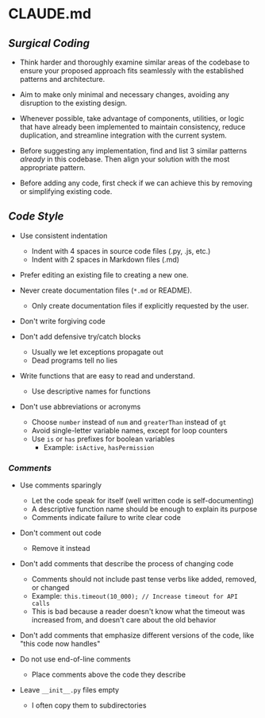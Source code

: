 # CLAUDE.md

## *Surgical Coding*

- Think harder and thoroughly examine similar areas of the codebase to ensure your proposed approach fits seamlessly with the established patterns and architecture.

- Aim to make only minimal and necessary changes, avoiding any disruption to the existing design.

- Whenever possible, take advantage of components, utilities, or logic that have already been implemented to maintain consistency, reduce duplication, and streamline integration with the current system.

- Before suggesting any implementation, find and list 3 similar patterns *already* in this codebase. Then align your solution with the most appropriate pattern.

- Before adding any code, first check if we can achieve this by removing or simplifying existing code.

## *Code Style*

- Use consistent indentation
  - Indent with 4 spaces in source code files (.py, .js, etc.)
  - Indent with 2 spaces in Markdown files (.md)

- Prefer editing an existing file to creating a new one.
- Never create documentation files (`*.md` or README).
  - Only create documentation files if explicitly requested by the user.

- Don't write forgiving code
- Don't add defensive try/catch blocks
  - Usually we let exceptions propagate out
  - Dead programs tell no lies

- Write functions that are easy to read and understand.
  - Use descriptive names for functions

- Don't use abbreviations or acronyms
  - Choose `number` instead of `num` and `greaterThan` instead of `gt`
  - Avoid single-letter variable names, except for loop counters
  - Use `is` or `has` prefixes for boolean variables
    - Example: `isActive`, `hasPermission`

### *Comments*

- Use comments sparingly
  - Let the code speak for itself (well written code is self-documenting)
  - A descriptive function name should be enough to explain its purpose
  - Comments indicate failure to write clear code

- Don't comment out code
  - Remove it instead

- Don't add comments that describe the process of changing code
  - Comments should not include past tense verbs like added, removed, or changed
  - Example: `this.timeout(10_000); // Increase timeout for API calls`
  - This is bad because a reader doesn't know what the timeout was increased from, and doesn't care about the old behavior

- Don't add comments that emphasize different versions of the code, like "this code now handles"
- Do not use end-of-line comments
  - Place comments above the code they describe
- Leave `__init__.py` files empty
  - I often copy them to subdirectories
